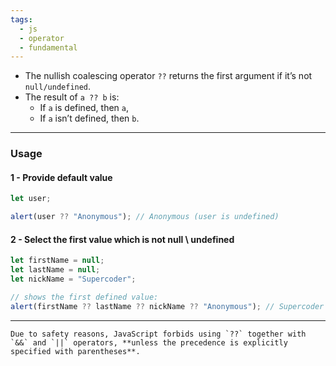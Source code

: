 ```yaml
---
tags:
  - js
  - operator
  - fundamental
---
```


- The nullish coalescing operator `??` returns the first argument if it’s not `null/undefined`.
- The result of `a ?? b` is:
	- If `a` is defined, then `a`,
	- If `a` isn’t defined, then `b`.

---

### Usage
#### 1 - Provide default value
```javascript
let user;

alert(user ?? "Anonymous"); // Anonymous (user is undefined)
```

#### 2 - Select the first value which is not null \ undefined
```javascript
let firstName = null;
let lastName = null;
let nickName = "Supercoder";

// shows the first defined value:
alert(firstName ?? lastName ?? nickName ?? "Anonymous"); // Supercoder
```

---

```ad-warning
Due to safety reasons, JavaScript forbids using `??` together with `&&` and `||` operators, **unless the precedence is explicitly specified with parentheses**.
```